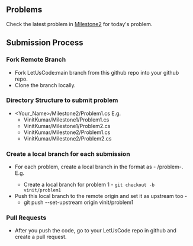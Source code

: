 ## Problems

Check the latest problem in [Milestone2](https://github.com/ThreeMangoTrees/LetUsCode/blob/main/PracticeProblems/Milestone2.md) for today's problem.

## Submission Process

### Fork Remote Branch

* Fork LetUsCode:main branch from this github repo into your github repo.
* Clone the branch locally.

### Directory Structure to submit problem

* <Your_Name>/Milestone2/Problem1.cs  E.g.
	* VinitKumar/Milestone1/Problem1.cs
	* VinitKumar/Milestone1/Problem2.cs
	* VinitKumar/Milestone2/Problem1.cs
 	* VinitKumar/Milestone2/Problem2.cs
 
### Create a local branch for each submission

* For each problem, create a local branch in the format as - <your-name>/problem-<num>. E.g.
  	* Create a local branch for problem 1 - `git checkout -b vinit/problem1`
* Push this local branch to the remote origin and set it as upstream too -
  	* git push --set-upstream origin vinit/problem1
 

### Pull Requests

* After you push the code, go to your LetUsCode repo in github and create a pull request.

